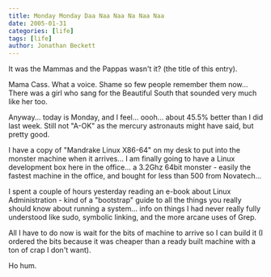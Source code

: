 ```yaml
---
title: Monday Monday Daa Naa Naa Na Naa Naa
date: 2005-01-31
categories: [life]
tags: [life]
author: Jonathan Beckett
---
```


It was the Mammas and the Pappas wasn't it? (the title of this entry).

Mama Cass. What a voice. Shame so few people remember them now... There was a girl who sang for the Beautiful South that sounded very much like her too.

Anyway... today is Monday, and I feel... oooh... about 45.5% better than I did last week. Still not "A-OK" as the mercury astronauts might have said, but pretty good.

I have a copy of "Mandrake Linux X86-64" on my desk to put into the monster machine when it arrives... I am finally going to have a Linux development box here in the office... a 3.2Ghz 64bit monster - easily the fastest machine in the office, and bought for less than 500 from Novatech...

I spent a couple of hours yesterday reading an e-book about Linux Administration - kind of a "bootstrap" guide to all the things you really should know about running a system... info on things I had never really fully understood like sudo, symbolic linking, and the more arcane uses of Grep.

All I have to do now is wait for the bits of machine to arrive so I can build it (I ordered the bits because it was cheaper than a ready built machine with a ton of crap I don't want).

Ho hum.